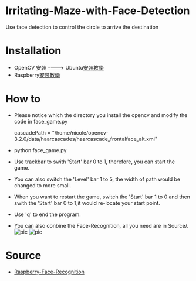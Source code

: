 # Irritating-Maze-with-Face-Detection
Use face detection to control the circle to arrive the destination
# Installation
- OpenCV 安裝 ----> Ubuntu[安裝教學](https://www.pyimagesearch.com/2016/10/24/ubuntu-16-04-how-to-install-opencv/)  
- Raspberry[安裝教學](https://paper.dropbox.com/doc/Raspi-install-opencv-IHaVgymS9tRgfhnCaCSGv)
# How to
- Please notice which the directory you install the opencv and modify the code in face_game.py

  cascadePath = "/home/nicole/opencv-3.2.0/data/haarcascades/haarcascade_frontalface_alt.xml"
- python face_game.py
- Use trackbar to swith 'Start' bar 0 to 1, therefore, you can start the game.
- You can also switch the 'Level' bar 1 to 5, the width of path would be changed to more small.
- When you want to restart the game, switch the 'Start' bar 1 to 0 and then swith the 'Start' bar 0 to 1,it would re-locate your start point.
- Use 'q' to end the program.
- You can also conbine the Face-Recognition, all you need are in Source/.
![pic](http://ms15.voip.edu.tw/~nicole/photo1.png)
![pic](http://ms15.voip.edu.tw/~nicole/photo2.jpg)
# Source
- [Raspberry-Face-Recognition](https://github.com/trieutuanvnu/Raspberry-Face-Recognition)
